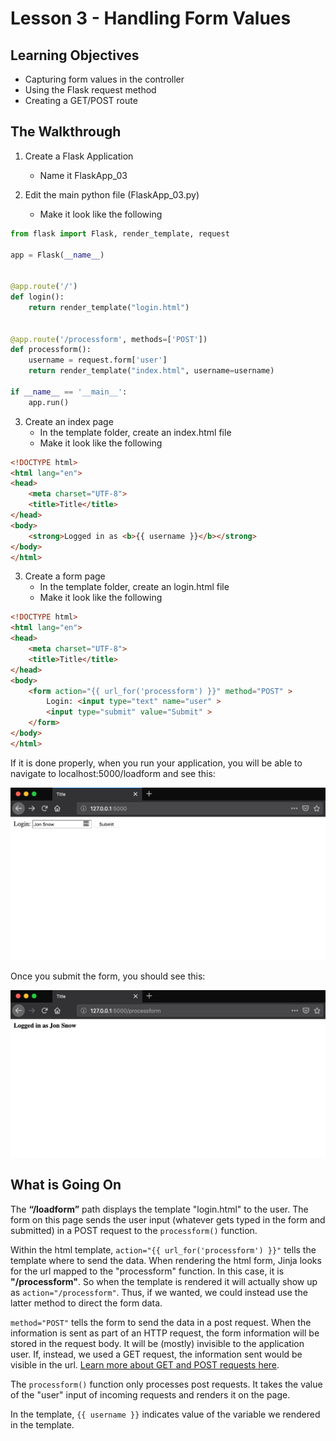 # Lesson 3 - Handling Form Values 

## Learning Objectives
* Capturing form values in the controller
* Using the Flask request method
* Creating a GET/POST route

## The Walkthrough
1. Create a Flask Application
	* Name it FlaskApp_03

2. Edit the main python file (FlaskApp_03.py)
	* Make it look like the following

```python
from flask import Flask, render_template, request

app = Flask(__name__)


@app.route('/')
def login():
    return render_template("login.html")


@app.route('/processform', methods=['POST'])
def processform():
    username = request.form['user']
    return render_template("index.html", username=username)

if __name__ == '__main__':
    app.run()
```

3. Create an index page
	* In the template folder, create an index.html file
	* Make it look like the following

```html
<!DOCTYPE html>
<html lang="en">
<head>
    <meta charset="UTF-8">
    <title>Title</title>
</head>
<body>
    <strong>Logged in as <b>{{ username }}</b></strong>
</body>
</html>
```

3. Create a form page
	* In the template folder, create an login.html file
	* Make it look like the following

```html
<!DOCTYPE html>
<html lang="en">
<head>
    <meta charset="UTF-8">
    <title>Title</title>
</head>
<body>
    <form action="{{ url_for('processform') }}" method="POST" >
        Login: <input type="text" name="user" >
        <input type="submit" value="Submit" >
    </form>
</body>
</html>
```

If it is done properly, when you run your application, you will be able to navigate to localhost:5000/loadform and see this:

![Running your first Flask Application](img/lesson03a.png)

Once you submit the form, you should see this:

![Running your first Flask Application](img/lesson03b.png)
## What is Going On

The **“/loadform”** path displays the template "login.html" to the user. The form on this page sends the user input (whatever gets typed in the form and submitted) in a POST request to the ```processform()``` function. 

Within the html template, ```action="{{ url_for('processform') }}"``` tells the template where to send the data. When rendering the html form, Jinja looks for the url mapped to the "processform" function. In this case, it is **"/processform"**. So when the template is rendered it will actually show up as ```action="/processform"```. Thus, if we wanted, we could instead use the latter method to direct the form data.  

```method="POST"``` tells the form to send the data in a post request. When the information is sent as part of an HTTP request, the form information will be stored in the request body. It will be (mostly) invisible to the application user. If, instead, we used a GET request, the information sent would be visible in the url. [Learn more about GET and POST requests here](https://www.w3schools.com/tags/ref_httpmethods.asp).

The ```processform()``` function only  processes post requests. It takes the value of the "user" input of incoming requests and renders it on the page.

In the template, ```{{ username }}``` indicates value of the variable we rendered in the template.